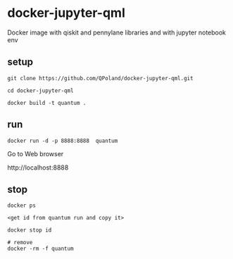 # docker-jupyter-qml

Docker image with qiskit and pennylane libraries and with jupyter notebook env

## setup 

```{bash}
git clone https://github.com/QPoland/docker-jupyter-qml.git

cd docker-jupyter-qml 

docker build -t quantum .
```
## run 

```{bash}
docker run -d -p 8888:8888  quantum
```
Go to Web browser 

http://localhost:8888

## stop 

```{bash}
docker ps 

<get id from quantum run and copy it>

docker stop id 

# remove
docker -rm -f quantum
```
